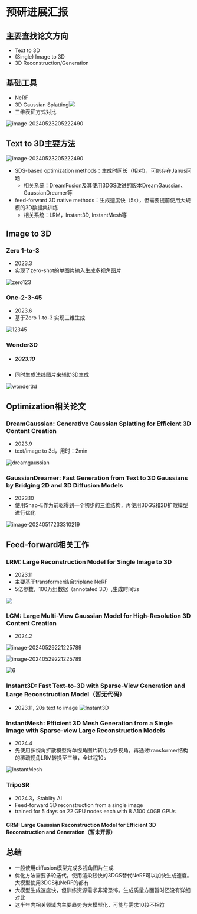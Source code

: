 # 预研进展汇报

## 主要查找论文方向

- Text to 3D
- (Single) Image to 3D
- 3D Reconstruction/Generation

## 基础工具

- NeRF
- 3D Gaussian Splatting![](./imgs/3dgs.png)
- 三维表征方式对比

![image-20240523205222490](./imgs/image-20240523205222490.png)



## Text to 3D主要方法

![image-20240523205222490](./imgs/methods.png)

- SDS-based optimization methods：生成时间长（相对），可能存在Janus问题
  - 相关系统：DreamFusion及其使用3DGS改进的版本DreamGaussian、GaussianDreamer等
- feed-forward 3D native methods：生成速度快（5s），但需要提前使用大规模的3D数据集训练
  - 相关系统：LRM，Instant3D, InstantMesh等

## Image to 3D

### Zero 1-to-3

- 2023.3
- 实现了zero-shot的单图片输入生成多视角图片

![zero123](./imgs/zero123.png)

### One-2-3-45

- 2023.6
- 基于Zero 1-to-3 实现三维生成

![12345](./imgs/12345.png)

### Wonder3D

- ##### 2023.10
- 同时生成法线图片来辅助3D生成

![wonder3d](./imgs/wonder3d.png)

## Optimization相关论文

### DreamGaussian: Generative Gaussian Splatting for Efficient 3D Content Creation

- 2023.9
- text/image to 3d，用时：2min

![dreamgaussian](./imgs/dreamgaussian.png)

### GaussianDreamer: Fast Generation from Text to 3D Gaussians by Bridging 2D and 3D Diffusion Models

- 2023.10
- 使用Shap-E作为前驱得到一个初步的三维结构，再使用3DGS和2D扩散模型进行优化

![image-20240517233310219](./imgs/image-20240517233310219.png)

## Feed-forward相关工作

### LRM: Large Reconstruction Model for Single Image to 3D

- 2023.11
- 主要基于transformer结合triplane NeRF
- 5亿参数，100万组数据（annotated 3D）,生成时间5s

![](./imgs/lrm.png)

### LGM: Large Multi-View Gaussian Model for High-Resolution 3D Content Creation

  - 2024.2

![image-20240529221225789](./imgs/lgm0.png)

![image-20240529221225789](./imgs/lgm.png)

![6](./imgs/lgm_test.png)



### Instant3D: Fast Text-to-3D with Sparse-View Generation and Large Reconstruction Model（暂无代码）

- 2023.11, 20s text to image
  ![Instant3D](./imgs/i3d.png)

### InstantMesh: Efficient 3D Mesh Generation from a Single Image with Sparse-view Large Reconstruction Models

- 2024.4
- 先使用多视角扩散模型将单视角图片转化为多视角，再通过transformer结构的稀疏视角LRM转换至三维，全过程10s

![InstantMesh](./imgs/InstantMesh.png)


### TripoSR
  - 2024.3，Stablity AI
  - Feed-forward 3D reconstruction from a single image
  - trained for 5 days on 22 GPU nodes each with 8 A100 40GB GPUs



#### GRM: Large Gaussian Reconstruction Model for Efficient 3D Reconstruction and Generation（暂未开源）

## 总结

- 一般使用diffusion模型完成多视角图片生成
- 优化方法需要多轮迭代，使用渲染较快的3DGS替代NeRF可以加快生成速度。大模型使用3DGS和NeRF的都有
- 大模型生成速度快，但训练资源需求非常恐怖。生成质量方面暂时还没有详细对比
- 这半年内相关领域内主要趋势为大模型化，可能与需求10较不相符

